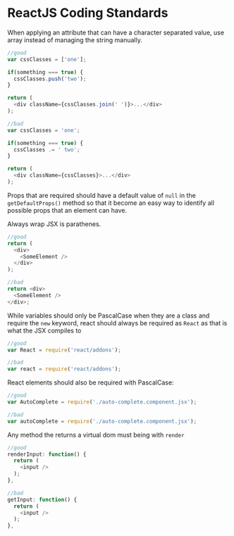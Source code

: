 # ReactJS Coding Standards

When applying an attribute that can have a character separated value, use array instead of managing the string manually.

```javascript
//good
var cssClasses = ['one'];

if(something === true) {
  cssClasses.push('two');
}

return (
  <div className={cssClasses.join(' ')}>...</div>
);

//bad
var cssClasses = 'one';

if(something === true) {
  cssClasses .= ' two';
}

return (
  <div className={cssClasses}>...</div>
);
```

Props that are required should have a default value of `null` in the `getDefaultProps()` method so that it become an easy way to identify all possible props that an element can have.

Always wrap JSX is parathenes.

```javascript
//good
return (
  <div>
    <SomeElement />
  </div>
);

//bad
return <div>
  <SomeElement />
</div>;
```

While variables should only be PascalCase when they are a class and require the `new` keyword, react should always be required as `React` as that is what the JSX compiles to

```javascript
//good
var React = require('react/addons');

//bad
var react = require('react/addons');
```

React elements should also be required with PascalCase:

```javascript
//good
var AutoComplete = require('./auto-complete.component.jsx');

//bad
var autoComplete = require('./auto-complete.component.jsx');
```

Any method the returns a virtual dom must being with `render`

```javascript
//good
renderInput: function() {
  return (
    <input />
  );
},

//bad
getInput: function() {
  return (
    <input />
  );
},
```
